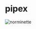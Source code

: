 # pipex

![norminette](https://github.com/<OWNER>/<REPOSITORY>/workflows/<WORKFLOW_NAME_OR_FILE>/badge.svg)
